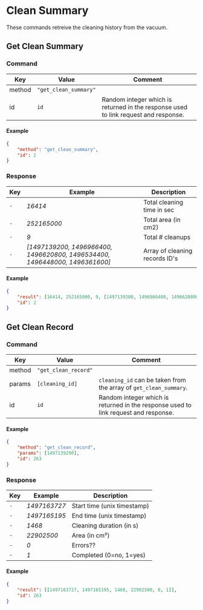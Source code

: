 # Clean Summary

These commands retreive the cleaning history from the vacuum.

## Get Clean Summary

### Command

| Key    | Value                 | Comment                                                                             |
| ------ | --------------------- | ----------------------------------------------------------------------------------- |
| method | `"get_clean_summary"` |                                                                                     |
| id     | `id`                  | Random integer which is returned in the response used to link request and response. |

#### Example

```json
{
    "method": "get_clean_summary",
    "id": 2
}
```

### Response

| Key | Example                                                                    | Description                    |
| --- | -------------------------------------------------------------------------- | ------------------------------ |
| `-` | _16414_                                                                    | Total cleaning time in sec     |
| `-` | _252165000_                                                                | Total area (in cm2)            |
| `-` | _9_                                                                        | Total # cleanups               |
| `-` | _[1497139200, 1496966400, 1496620800, 1496534400, 1496448000, 1496361600]_ | Array of cleaning records ID's |

#### Example

```json
{
    "result": [16414, 252165000, 9, [1497139200, 1496966400, 1496620800, 1496534400, 1496448000, 1496361600]],
    "id": 2
}
```

## Get Clean Record

### Command

| Key    | Value                | Comment                                                                             |
| ------ | -------------------- | ----------------------------------------------------------------------------------- |
| method | `"get_clean_record"` |                                                                                     |
| params | `[cleaning_id]`      | `cleaning_id` can be taken from the array of `get_clean_summary`.                   |
| id     | `id`                 | Random integer which is returned in the response used to link request and response. |

#### Example

```json
{
    "method": "get_clean_record",
    "params": [1497139200],
    "id": 263
}
```

### Response

| Key | Example      | Description                 |
| --- | ------------ | --------------------------- |
| `-` | _1497163727_ | Start time (unix timestamp) |
| `-` | _1497165195_ | End time (unix timestamp)   |
| `-` | _1468_       | Cleaning duration (in s)    |
| `-` | _22902500_   | Area (in cm²)               |
| `-` | _0_          | Errors??                    |
| `-` | _1_          | Completed  (0=no, 1=yes)    |

#### Example

```json
{
    "result": [[1497163727, 1497165195, 1468, 22902500, 0, 1]],
    "id": 263
}
```
